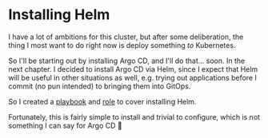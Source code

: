# Installing Helm

I have a lot of ambitions for this cluster, but after some deliberation, the thing I most want to do right now is deploy something _to_ Kubernetes.

So I'll be starting out by installing Argo CD, and I'll do that... soon. In the next chapter. I decided to install Argo CD via Helm, since I expect that Helm will be useful in other situations as well, e.g. trying out applications before I commit (no pun intended) to bringing them into GitOps.

So I created a [playbook](https://github.com/goldentooth/cluster/blob/main/playbooks/install_helm.yaml) and [role](https://github.com/goldentooth/cluster/tree/main/roles/goldentooth.install_helm) to cover installing Helm.

Fortunately, this is fairly simple to install and trivial to configure, which is not something I can say for Argo CD 🙂
